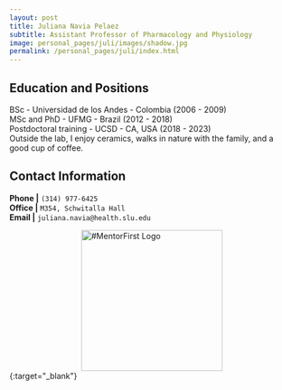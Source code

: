 ```yaml
---
layout: post
title: Juliana Navia Pelaez
subtitle: Assistant Professor of Pharmacology and Physiology
image: personal_pages/juli/images/shadow.jpg 
permalink: /personal_pages/juli/index.html
---
```


## Education and Positions
  BSc - Universidad de los Andes - Colombia (2006 - 2009)<br>
  MSc and PhD - UFMG - Brazil (2012 - 2018)<br>
  Postdoctoral training - UCSD - CA, USA (2018 - 2023)<br>
  Outside the lab, I enjoy ceramics, walks in nature with the family, and a good cup of coffee. <br>

## Contact Information

**Phone \|** `(314) 977-6425` <br/>
**Office \|** `M354, Schwitalla Hall` <br/>
**Email \|** `juliana.navia@health.slu.edu` <br>

[<img   style="display: block; margin: auto; "  alt="#MentorFirst Logo" 
src="https://assets.pledge.mentorfirst.org/logo/mentoring_notext@2x.png"
width="250"/>](https://mentorfirst.org){:target="_blank"}
